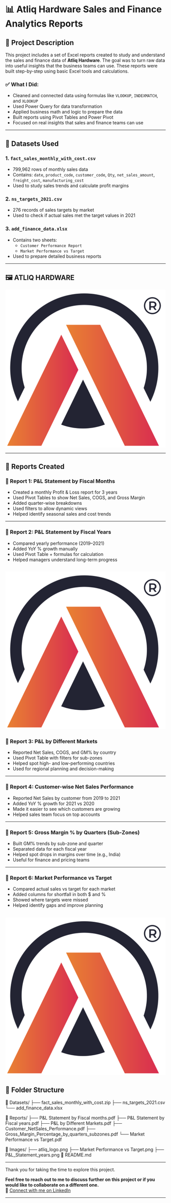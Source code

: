 # 📊 Atliq Hardware Sales and Finance Analytics Reports

## 📝 Project Description

This project includes a set of Excel reports created to study and understand the sales and finance data of **Atliq Hardware**. The goal was to turn raw data into useful insights that the business teams can use. These reports were built step-by-step using basic Excel tools and calculations.

### ✅ What I Did:
- Cleaned and connected data using formulas like `VLOOKUP`, `INDEXMATCH`, and `XLOOKUP`
- Used Power Query for data transformation
- Applied business math and logic to prepare the data
- Built reports using Pivot Tables and Power Pivot
- Focused on real insights that sales and finance teams can use

---

## 📁 Datasets Used

### 1. `fact_sales_monthly_with_cost.csv`
- 799,962 rows of monthly sales data
- Contains: `date`, `product_code`, `customer_code`, `Qty`, `net_sales_amount`, `freight_cost`, `manufacturing_cost`
- Used to study sales trends and calculate profit margins

### 2. `ns_targets_2021.csv`
- 276 records of sales targets by market
- Used to check if actual sales met the target values in 2021

### 3. `add_finance_data.xlsx`
- Contains two sheets:
  - `Customer Performance Report`
  - `Market Performance vs Target`
- Used to prepare detailed business reports

---

## 🖼️ ATLIQ HARDWARE

![Atliq Logo](./atliq_logo.png)

---

## 📌 Reports Created

### 📄 Report 1: P&L Statement by Fiscal Months
- Created a monthly Profit & Loss report for 3 years
- Used Pivot Tables to show Net Sales, COGS, and Gross Margin
- Added quarter-wise breakdowns
- Used filters to allow dynamic views
- Helped identify seasonal sales and cost trends

---

### 📄 Report 2: P&L Statement by Fiscal Years
- Compared yearly performance (2019–2021)
- Added YoY % growth manually
- Used Pivot Table + formulas for calculation
- Helped managers understand long-term progress

![P&L_Statement_years](./atliq_logo.png)
---

### 📄 Report 3: P&L by Different Markets
- Reported Net Sales, COGS, and GM% by country
- Used Pivot Table with filters for sub-zones
- Helped spot high- and low-performing countries
- Used for regional planning and decision-making

---

### 📄 Report 4: Customer-wise Net Sales Performance
- Reported Net Sales by customer from 2019 to 2021
- Added YoY % growth for 2021 vs 2020
- Made it easier to see which customers are growing
- Helped sales team focus on top accounts

---

### 📄 Report 5: Gross Margin % by Quarters (Sub-Zones)
- Built GM% trends by sub-zone and quarter
- Separated data for each fiscal year
- Helped spot drops in margins over time (e.g., India)
- Useful for finance and pricing teams

---

### 📄 Report 6: Market Performance vs Target
- Compared actual sales vs target for each market
- Added columns for shortfall in both $ and %
- Showed where targets were missed
- Helped identify gaps and improve planning

![Market Performance vs Target](./atliq_logo.png)
---

## 📂 Folder Structure

📁 Datasets/ ├── fact_sales_monthly_with_cost.zip ├── ns_targets_2021.csv └── add_finance_data.xlsx

📁 Reports/ ├── P&L Statement by Fiscal months.pdf ├── P&L Statement by Fiscal years.pdf ├── P&L by Different Markets.pdf ├── Customer_NetSales_Performance.pdf ├── Gross_Margin_Percentage_by_quarters_subzones.pdf └── Market Performance vs Target.pdf

📁 Images/ ├── atliq_logo.png ├── Market Performance vs Target.png ├── P&L_Statement_years.png
📄 README.md



---


Thank you for taking the time to explore this project.

**Feel free to reach out to me to discuss further on this project or if you would like to collaborate on a different one.**  
🔗 [Connect with me on LinkedIn](https://www.linkedin.com/in/harishnandhanshanmugam/)

---

